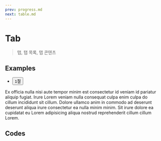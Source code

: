 ```yaml
---
prev: progress.md
next: table.md
---
```


# Tab

> 탭, 탭 목록, 탭 콘텐츠

## Examples

<div class="box box-row">
  <div class="tab">
    <ul class="tab-list" rold="tablist">
      <li class="tab-item active">
        <button type="button" class="tab-btn">1절</button>
      </li>
    </ul>
    <div class="tab-contents">
      <div id="tab-01" class="tab-content active">
        <p>Ex officia nulla nisi aute tempor minim est consectetur id veniam id pariatur aliquip fugiat. Irure Lorem veniam nulla consequat culpa enim culpa do cillum incididunt sit cillum. Dolore ullamco anim in commodo ad deserunt deserunt aliqua irure consectetur ea nulla minim minim. Sit irure dolore ea cupidatat eu Lorem adipisicing aliqua nostrud reprehenderit cillum cillum Lorem.</p>
      </div>
    </div>
  </div>
</div>

## Codes

<CodeGroup>
  <CodeGroupItem title="html">

```html

```

  </CodeGroupItem>
  <CodeGroupItem title="SCSS">

```scss

```

  </CodeGroupItem>
</CodeGroup>

<style lang="scss" scoped>
.tab {

}
</style>